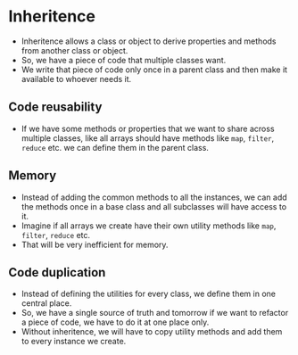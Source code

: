 # Inheritence

- Inheritence allows a class or object to derive properties and methods from another class or object.
- So, we have a piece of code that multiple classes want.
- We write that piece of code only once in a parent class and then make it available to whoever needs it.

## Code reusability

- If we have some methods or properties that we want to share across multiple classes, like all arrays should have methods like `map`, `filter`, `reduce` etc. we can define them in the parent class.

## Memory

- Instead of adding the common methods to all the instances, we can add the methods once in a base class and all subclasses will have access to it.
- Imagine if all arrays we create have their own utility methods like `map`, `filter`, `reduce` etc.
- That will be very inefficient for memory.

## Code duplication

- Instead of defining the utilities for every class, we define them in one central place.
- So, we have a single source of truth and tomorrow if we want to refactor a piece of code, we have to do it at one place only.
- Without inheritence, we will have to copy utility methods and add them to every instance we create.
